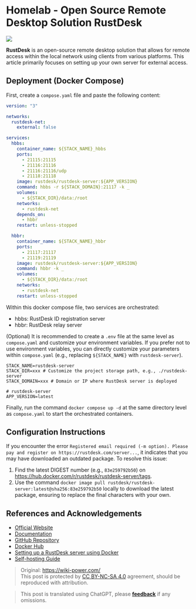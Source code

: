 # Homelab - Open Source Remote Desktop Solution RustDesk

![](https://media.wiki-power.com/img/20230531212854.png)

**RustDesk** is an open-source remote desktop solution that allows for remote access within the local network using clients from various platforms. This article primarily focuses on setting up your own server for external access.

## Deployment (Docker Compose)

First, create a `compose.yaml` file and paste the following content:

```yaml title="compose.yaml"
version: "3"

networks:
  rustdesk-net:
    external: false

services:
  hbbs:
    container_name: ${STACK_NAME}_hbbs
    ports:
      - 21115:21115
      - 21116:21116
      - 21116:21116/udp
      - 21118:21118
    image: rustdesk/rustdesk-server:${APP_VERSION}
    command: hbbs -r ${STACK_DOMAIN}:21117 -k _
    volumes:
      - ${STACK_DIR}/data:/root
    networks:
      - rustdesk-net
    depends_on:
      - hbbr
    restart: unless-stopped

  hbbr:
    container_name: ${STACK_NAME}_hbbr
    ports:
      - 21117:21117
      - 21119:21119
    image: rustdesk/rustdesk-server:${APP_VERSION}
    command: hbbr -k _
    volumes:
      - ${STACK_DIR}/data:/root
    networks:
      - rustdesk-net
    restart: unless-stopped
```

Within this docker compose file, two services are orchestrated:

- hbbs: RustDesk ID registration server
- hbbr: RustDesk relay server

(Optional) It is recommended to create a `.env` file at the same level as `compose.yaml` and customize your environment variables. If you prefer not to use environment variables, you can directly customize your parameters within `compose.yaml` (e.g., replacing `${STACK_NAME}` with `rustdesk-server`).

```dotenv title=".env"
STACK_NAME=rustdesk-server
STACK_DIR=xxx # Customize the project storage path, e.g., ./rustdesk-server
STACK_DOMAIN=xxx # Domain or IP where RustDesk server is deployed

# rustdesk-server
APP_VERSION=latest
```

Finally, run the command `docker compose up -d` at the same directory level as `compose.yaml` to start the orchestrated containers.

## Configuration Instructions

If you encounter the error `Registered email required (-m option). Please pay and register on https://rustdesk.com/server...`, it indicates that you may have downloaded an outdated package. To resolve this issue:

1. Find the latest DIGEST number (e.g., `83e259792b50`) on <https://hub.docker.com/r/rustdesk/rustdesk-server/tags>.
2. Use the command `docker image pull rustdesk/rustdesk-server:latest@sha256:83e259792b50` locally to download the latest package, ensuring to replace the final characters with your own.

## References and Acknowledgements

- [Official Website](https://rustdesk.com/)
- [Documentation](https://rustdesk.com/docs/en/self-host/)
- [GitHub Repository](https://github.com/rustdesk/rustdesk)
- [Docker Hub](https://hub.docker.com/r/rustdesk/rustdesk-server)
- [Setting up a RustDesk server using Docker](https://developer.aliyun.com/article/1299504)
- [Self-hosting Guide](https://rustdesk.com/docs/zh-cn/self-host/rustdesk-server-oss/install/)

> Original: <https://wiki-power.com/>  
> This post is protected by [CC BY-NC-SA 4.0](https://creativecommons.org/licenses/by/4.0/deed.en) agreement, should be reproduced with attribution.

> This post is translated using ChatGPT, please [**feedback**](https://github.com/linyuxuanlin/Wiki_MkDocs/issues/new) if any omissions.